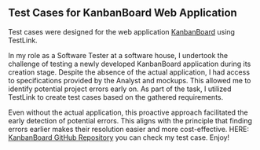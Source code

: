 ## Test Cases for KanbanBoard Web Application

Test cases were designed for the web application [KanbanBoard](http://kanbanboard.pl/) using TestLink.

In my role as a Software Tester at a software house, I undertook the challenge of testing a newly developed KanbanBoard application during its creation stage. 
Despite the absence of the actual application, I had access to specifications provided by the Analyst and mockups. This allowed me to identify potential project errors early on.
As part of the task, I utilized TestLink to create test cases based on the gathered requirements.

Even without the actual application, this proactive approach facilitated the early detection of potential errors. 
This aligns with the principle that finding errors earlier makes their resolution easier and more cost-effective.
HERE: [KanbanBoard GitHub Repository](https://github.com/agakalinowski/KanbanBoard) you can check my test case. Enjoy!
